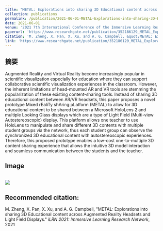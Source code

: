 ```yaml
---
title: "METAL: Explorations into sharing 3D Educational content across Augmented Reality Headsets and Light Field Displays"
collection: publications
permalink: /publication/2021-06-01-METAL-Explorations-into-sharing-3D-Educational-content-across-Augmented-Reality-Headsets-and-Light-Field-Displays
date: 2021-06-01
venue: '2021 7th International Conference of the Immersive Learning Research Network (iLRN)'
paperurl: 'https://www.researchgate.net/publication/352186129_METAL_Explorations_into_sharing_3D_Educational_content_across_Augmented_Reality_Headsets_and_Light_Field_Displays'
citation: 'M. Zheng, X. Pan, X. Xu, and A. G. Campbell, &quot;METAL: Explorations into sharing 3D Educational content across Augmented Reality Headsets and Light Field Displays.&quot; <i>iLRN 2021: Immersive Learning Research Network</i>, 2021'
link: 'https://www.researchgate.net/publication/352186129_METAL_Explorations_into_sharing_3D_Educational_content_across_Augmented_Reality_Headsets_and_Light_Field_Displays'
---
```

摘要
------ 
Augmented Reality and Virtual Reality become increasingly popular in scientific visualization especially for education where they can support collaborative scientific visualization experiences in the classroom. However, the inherent limitations of head-mounted AR and VR tools are stemming the popularization of these existing content-sharing tools. Instead of sharing 3D educational content between AR/VR headsets, this paper proposes a novel prototype Mixed rEaliTy shAring pLatform (METAL) to allow for 3D educational content to be shared between a Microsoft HoloLens 2 and multiple Looking Glass displays which are a type of Light Field (Multi-view Autostereoscopic) display. This platform allows one teacher to use HoloLens to manipulate and share different 3D contents with multiple student groups via the network, thus each student group can observe the synchronized 3D educational content with autostereoscopic experiences. Therefore, this proposed prototype enables a low-cost one-to-multiple 3D content sharing experience that allows the intuitive 3D model interaction and seamless communication between the students and the teacher.

Image 
------
 <br/><img src='/images/metal.png'>

Recommended citation: 
------ 
M. Zheng, X. Pan, X. Xu, and A. G. Campbell, "METAL: Explorations into sharing 3D Educational content across Augmented Reality Headsets and Light Field Displays." <i>iLRN 2021: Immersive Learning Research Network</i>, 2021